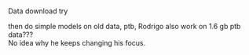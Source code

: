 # 
Data download try  

then do simple models on old data, ptb, Rodrigo also work on 1.6 gb ptb data???  
No idea why he keeps changing his focus.  

